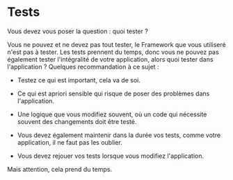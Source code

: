 # Tests 

Vous devez vous poser la question : quoi tester ?

Vous ne pouvez et ne devez pas tout tester, le Framework que vous utiliseré n'est pas à tester. Les tests prennent du temps, donc vous ne pouvez pas également tester l'intégralité de votre application, alors quoi tester dans l'application ? Quelques recommandation à ce sujet :

- Testez ce qui est important, cela va de soi.

- Ce qui est apriori sensible qui risque de poser des problèmes dans l'application.

- Une logique que vous modifiez souvent, où un code qui nécessite souvent des changements doit être testé.

- Vous devez également maintenir dans la durée vos tests, comme votre application, il ne faut pas les oublier.

- Vous devez rejouer vos tests lorsque vous modifiez l'application.

Mais attention, cela prend du temps.